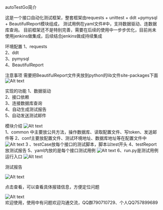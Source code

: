 autoTestGo简介


这是一个接口自动化测试框架，整套框架由requests + unittest + ddt +pymysql + BeautifulReport模块组成， 测试用例在yaml文件#中，支持数据驱动、连数据库查询。 目前框架还不是特别完善，需要在后续的使用中一步步优化，目前尚未使用jenkins做集成，后续结合jenkins做成持续集成

环境配置
1、requests  
2、ddt  
3、pymysql  
4、BeautifulReport

注意事项
需要把BeautifulReport文件夹放到python的lib文件site-packages下面  
![Alt text](https://github.com/shaoyan163/autoTestGo/blob/master/screenshot/lib.png)

实现的功能
1、数据驱动  
2、接口依赖  
3、连接数据库查询  
4、自动生成测试报告  
5、自动发送测试邮件

模块介绍
![Alt text](https://github.com/shaoyan163/autoTestGo/blob/master/screenshot/module.jpg)  
1、common 中主要放公共方法，操作数据库、读取配置文件、写token、发送邮件等 
2、conf主要放配置文件、测试环境地址、数据库地址等在配置文件中 
![Alt text](https://github.com/shaoyan163/autoTestGo/blob/master/screenshot/conf.jpg)
3 、testCase放每个接口的测试脚本，脚本以test开头
4、testReport放测试报告
5、yaml内放的是每个接口测试用例
![Alt text](https://github.com/shaoyan163/autoTestGo/blob/master/screenshot/yaml.jpg)
6、run.py是测试用例运行入口
![Alt text](https://github.com/shaoyan163/autoTestGo/blob/master/screenshot/run.jpg)

测试报告

![Alt text](https://github.com/shaoyan163/autoTestGo/blob/master/screenshot/report.jpg)

点击查看，可以查看具体报错信息，方便定位问题  

![Alt text](https://github.com/shaoyan163/autoTestGo/blob/master/screenshot/report1.jpg)  
欢迎使用，使用中有问题欢迎沟通交流，QQ群790710729、个人QQ757899689



